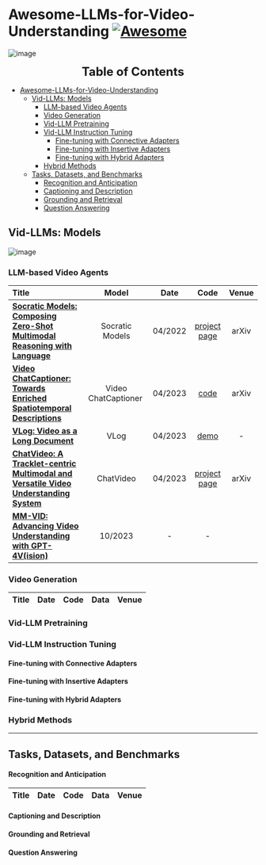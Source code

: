# Awesome-LLMs-for-Video-Understanding [![Awesome](https://awesome.re/badge.svg)](https://awesome.re)

![image](https://github.com/yunlong10/Awesome-LLMs-for-Video-Understanding/blob/main/img/milestone.png)

<font size=5><center><b> Table of Contents </b> </center></font>
- [Awesome-LLMs-for-Video-Understanding ](#awesome-llms-for-video-understanding-)
  - [Vid-LLMs: Models](#vid-llms-models)
    - [LLM-based Video Agents](#llm-based-video-agents)
    - [Video Generation](#video-generation)
    - [Vid-LLM Pretraining](#vid-llm-pretraining)
    - [Vid-LLM Instruction Tuning](#vid-llm-instruction-tuning)
      - [Fine-tuning with Connective Adapters](#fine-tuning-with-connective-adapters)
      - [Fine-tuning with Insertive Adapters](#fine-tuning-with-insertive-adapters)
      - [Fine-tuning with Hybrid Adapters](#fine-tuning-with-hybrid-adapters)
    - [Hybrid Methods](#hybrid-methods)
  - [Tasks, Datasets, and Benchmarks](#tasks-datasets-and-benchmarks)
      - [Recognition and Anticipation](#recognition-and-anticipation)
      - [Captioning and Description](#captioning-and-description)
      - [Grounding and Retrieval](#grounding-and-retrieval)
      - [Question Answering](#question-answering)



## Vid-LLMs: Models
![image](https://github.com/yunlong10/Awesome-LLMs-for-Video-Understanding/blob/main/img/timeline.png)
### LLM-based Video Agents
|  Title  |  Model   |   Date   |   Code   |   Venue  |
|:--------|:--------:|:--------:|:--------:|:--------:|
| **[Socratic Models: Composing Zero-Shot Multimodal Reasoning with Language](https://arxiv.org/abs/2204.00598)**  |Socratic Models| 04/2022 | [project page](https://socraticmodels.github.io/) |arXiv|
| **[Video ChatCaptioner: Towards Enriched Spatiotemporal Descriptions](https://arxiv.org/abs/2304.04227)** | Video ChatCaptioner | 04/2023 | [code](https://github.com/Vision-CAIR/ChatCaptioner/tree/main/Video_ChatCaptioner) | arXiv |
| **[VLog: Video as a Long Document](https://github.com/showlab/VLog)**  | VLog | 04/2023 | [demo](https://huggingface.co/spaces/TencentARC/VLog) | - |
| **[ChatVideo: A Tracklet-centric Multimodal and Versatile Video Understanding System](https://arxiv.org/abs/2304.14407)** | ChatVideo | 04/2023 | [project page](https://www.wangjunke.info/ChatVideo/) | arXiv |
|**[MM-VID: Advancing Video Understanding with GPT-4V(ision)](https://arxiv.org/abs/2310.19773)**| 10/2023 | - | - |

### Video Generation
|  Title  |  Date   |   Code   |   Data   |   Venue   |
|:--------|:--------:|:--------:|:--------:|:--------:|


### Vid-LLM Pretraining

### Vid-LLM Instruction Tuning

#### Fine-tuning with Connective Adapters

#### Fine-tuning with Insertive Adapters

#### Fine-tuning with Hybrid Adapters


### Hybrid Methods

---

## Tasks, Datasets, and Benchmarks

#### Recognition and Anticipation
|  Title  |  Date   |   Code   |   Data   |   Venue   |
|:--------|:--------:|:--------:|:--------:|:--------:|
#### Captioning and Description

#### Grounding and Retrieval

#### Question Answering

<!-- ## Evaluation
|  Title  |  Date   |   Code   |   Data   |   Venue   |
|:--------|:--------:|:--------:|:--------:|:--------:|
| [**Let’s Think Frame by Frame: Evaluating Video Chain of Thought with Video Infilling and Prediction**](https://arxiv.org/abs/2305.13903) [![Star](https://img.shields.io/github/stars/vaishnavihimakunthala/vip.svg?style=social&label=Star)](https://github.com/vaishnavihimakunthala/vip) | 05/2023 | [code](https://github.com/vaishnavihimakunthala/vip) | - |
| [**SEED-Bench: Benchmarking Multimodal LLMs with Generative Comprehension**](https://arxiv.org/abs/2307.16125v1) [![Star](https://img.shields.io/github/stars/ailab-cvc/seed-bench.svg?style=social&label=Star)](https://github.com/ailab-cvc/seed-bench) | 07/2023 | [code](https://github.com/ailab-cvc/seed-bench) | - |
| [**Youku-mPLUG: A 10 Million Large-scale Chinese Video-Language Dataset for Pre-training and Benchmarks**](https://arxiv.org/abs/2306.04362v1) [![Star](https://img.shields.io/github/stars/x-plug/youku-mplug.svg?style=social&label=Star)](https://github.com/x-plug/youku-mplug) | 07/2023 | [code](https://github.com/x-plug/youku-mplug) | - |
| [**FETV: A Benchmark for Fine-Grained Evaluation of Open-Domain Text-to-Video Generation**](https://arxiv.org/abs/2311.01813) [![Star](https://img.shields.io/github/stars/llyx97/fetv.svg?style=social&label=Star)](https://github.com/llyx97/fetv) | 11/2023 | [code](https://github.com/llyx97/fetv) | - |
| [**VLM-Eval: A General Evaluation on Video Large Language Models**](https://arxiv.org/abs/2311.11865)  | 11/2023 | - | - | -->
